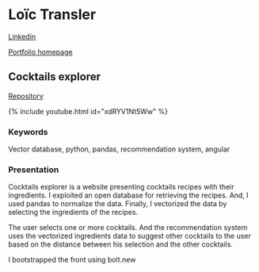 # Loïc Transler

[Linkedin](https://www.linkedin.com/in/loictransler/)

[Portfolio homepage](/portfolio/)

## Cocktails explorer

[Repository](https://github.com/loictr/cocktails-explorer)

{% include youtube.html id="xdRYV1Nt5Ww" %}

### Keywords

Vector database, python, pandas, recommendation system, angular

### Presentation

Cocktails explorer is a website presenting cocktails recipes with their ingredients. I exploited an open database for retrieving the recipes. And, I used pandas to normalize the data. Finally, I vectorized the data by selecting the ingredients of the recipes.

The user selects one or more cocktails. And the recommendation system uses the vectorized ingredients data to suggest other cocktails to the user based on the distance between his selection and the other cocktails.

I bootstrapped the front using bolt.new